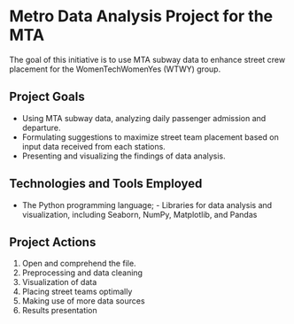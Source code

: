 # Metro Data Analysis Project for the MTA

The goal of this initiative is to use MTA subway data to enhance street crew placement for the WomenTechWomenYes (WTWY) group.


## Project Goals

- Using MTA subway data, analyzing daily passenger admission and departure.
- Formulating suggestions to maximize street team placement based on input data received from each stations.
- Presenting and visualizing the findings of data analysis.

## Technologies and Tools Employed

- The Python programming language; - Libraries for data analysis and visualization, including Seaborn, NumPy, Matplotlib, and Pandas

## Project Actions

1. Open and comprehend the file.
2. Preprocessing and data cleaning
3. Visualization of data
4. Placing street teams optimally
5. Making use of more data sources
6. Results presentation

